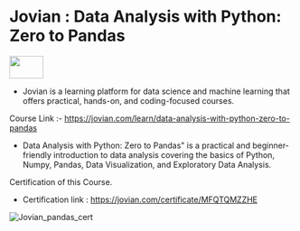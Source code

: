 # Jovian : Data Analysis with Python: Zero to Pandas


[<img src="https://jovian.com/jovian_logo.svg" width="60" height="40" />](https://jovian.com/)

- Jovian is a learning platform for data science and machine learning that offers practical, hands-on, and coding-focused courses.

Course Link :- https://jovian.com/learn/data-analysis-with-python-zero-to-pandas

- Data Analysis with Python: Zero to Pandas" is a practical and beginner-friendly introduction to data analysis covering the basics of Python, Numpy, Pandas, Data Visualization, and Exploratory Data Analysis.

Certification of this Course.

- Certification link : https://jovian.com/certificate/MFQTQMZZHE

![Jovian_pandas_cert](https://user-images.githubusercontent.com/72075661/235444845-613c4e81-24cb-46f3-a5c7-275d7f50cf02.jpg)
